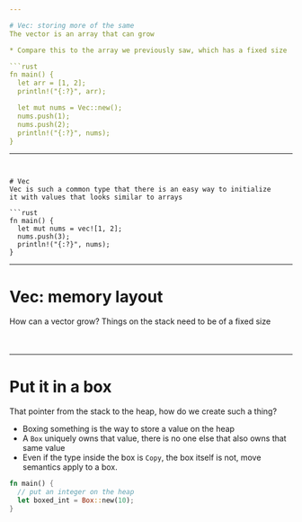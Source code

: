 ```yaml
---

# Vec: storing more of the same
The vector is an array that can grow

* Compare this to the array we previously saw, which has a fixed size

```rust
fn main() {
  let arr = [1, 2];
  println!("{:?}", arr);

  let mut nums = Vec::new();
  nums.push(1);
  nums.push(2);
  println!("{:?}", nums);
}
```

---
```


# Vec
Vec is such a common type that there is an easy way to initialize
it with values that looks similar to arrays

```rust
fn main() {
  let mut nums = vec![1, 2];
  nums.push(3);
  println!("{:?}", nums);
}
```

---

# Vec: memory layout
How can a vector grow? Things on the stack need to be of a fixed size

<div style="margin-top: 50px; margin-left:auto; margin-right:auto; display:block; width:50%;">

<LightOrDark>
    <template #dark>
        <img src="/images/A2-vector-rust-dark.svg"/>
    </template>
    <template #light>
        <img src="/images/A2-vector-rust-light.svg"/>
    </template>
</LightOrDark>

</div>

<!--
- A Vec does this by allocating its contents on the heap as opposed to the
  stack-based storage of an array
- Think about what would happen if the capacity is full but we still want to
  add another element
-->

---

# Put it in a box
That pointer from the stack to the heap, how do we create such a thing?

* Boxing something is the way to store a value on the heap
* A `Box` uniquely owns that value, there is no one else that also owns that same
  value
* Even if the type inside the box is `Copy`, the box itself is not, move
  semantics apply to a box.

```rust
fn main() {
  // put an integer on the heap
  let boxed_int = Box::new(10);
}
```
<div style="margin-top: 50px; margin-left:auto; margin-right:auto; display:block; width:50%;">

<LightOrDark>
    <template #dark>
        <img src="/images/A2-box-in-memory-dark.svg"/>
    </template>
    <template #light>
        <img src="/images/A2-box-in-memory-light.svg"/>
    </template>
</LightOrDark>

</div>
